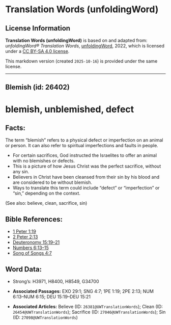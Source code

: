# Translation Words (unfoldingWord)

## License Information

**Translation Words (unfoldingWord)** is based on and adapted from: _unfoldingWord® Translation Words_, [unfoldingWord](https://unfoldingword.org/utw), 2022, which is licensed under a [CC BY-SA 4.0 license](https://creativecommons.org/licenses/by-sa/4.0/legalcode.en).

This markdown version (created `2025-10-16`) is provided under the same license.



--------------------------------

## Blemish (id: 26402)

blemish, unblemished, defect
============================

Facts:
------

The term “blemish” refers to a physical defect or imperfection on an animal or person. It can also refer to spiritual imperfections and faults in people.

* For certain sacrifices, God instructed the Israelites to offer an animal with no blemishes or defects.
* This is a picture of how Jesus Christ was the perfect sacrifice, without any sin.
* Believers in Christ have been cleansed from their sin by his blood and are considered to be without blemish.
* Ways to translate this term could include “defect” or “imperfection” or “sin,” depending on the context.

(See also: believe, clean, sacrifice, sin)

Bible References:
-----------------

* [1 Peter 1:19](https://ref.ly/1Pet1:19)
* [2 Peter 2:13](https://ref.ly/2Pet2:13)
* [Deuteronomy 15:19–21](https://ref.ly/Deut15:19-Deut15:21)
* [Numbers 6:13–15](https://ref.ly/Num6:13-Num6:15)
* [Song of Songs 4:7](https://ref.ly/Song4:7)

Word Data:
----------

* Strong’s: H3971, H8400, H8549, G34700

* **Associated Passages:** EXO 29:1; SNG 4:7; 1PE 1:19; 2PE 2:13; NUM 6:13–NUM 6:15; DEU 15:19–DEU 15:21
* **Associated Articles:** Believe (ID: `26381@UWTranslationWords`); Clean (ID: `26454@UWTranslationWords`); Sacrifice (ID: `27046@UWTranslationWords`); Sin (ID: `27098@UWTranslationWords`)

